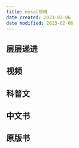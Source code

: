 ```yaml
---
title: mysql领域
date created: 2023-02-06
date modified: 2023-02-06
---
```


## 层层递进

## 视频

## 科普文

## 中文书

## 原版书

